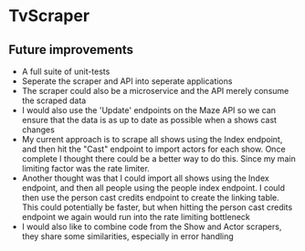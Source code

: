 # TvScraper
## Future improvements
* A full suite of unit-tests
* Seperate the scraper and API into seperate applications
* The scraper could also be a microservice and the API merely consume the scraped data
* I would also use the 'Update' endpoints on the Maze API so we can ensure that the data is as up to date as possible when a shows cast changes
* My current approach is to scrape all shows using the Index endpoint, and then hit the "Cast" endpoint to import actors for each show. Once complete I thought there could be a better way to do this. Since my main limiting factor was the rate limiter.
* Another thought was that I could import all shows using the Index endpoint, and then all people using the people index endpoint. I could then use the person cast credits endpoint to create the linking table. This could potentially be faster, but when hitting the person cast credits endpoint we again would run into the rate limiting bottleneck 
* I would also like to combine code from the Show and Actor scrapers, they share some similarities, especially in error handling
